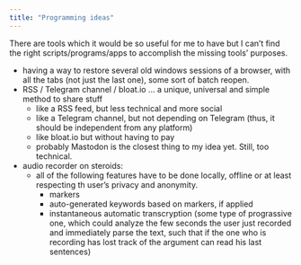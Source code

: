 ```yaml
---
title: "Programming ideas"
---
```

There are tools which it would be so useful for me to have but I can’t find the right scripts/programs/apps to accomplish the missing tools’ purposes.

- having a way to restore several old windows sessions of a browser, with all the tabs (not just the last one), some sort of batch reopen.
- RSS / Telegram channel / bloat.io ... a unique, universal and simple method to share stuff
	- like a RSS feed, but less technical and more social
	- like a Telegram channel, but not depending on Telegram (thus, it should be independent from any platform)
	- like bloat.io but without having to pay
	- probably Mastodon is the closest thing to my idea yet. Still, too technical.
- audio recorder on steroids:
	- all of the following features have to be done locally, offline or at least respecting th user’s privacy and anonymity.
		- markers
		- auto-generated keywords based on markers, if applied
		- instantaneous automatic transcryption (some type of prograssive one, which could analyze the few seconds the user just recorded and immediately parse the text, such that if the one who is recording has lost track of the argument can read his last sentences)
